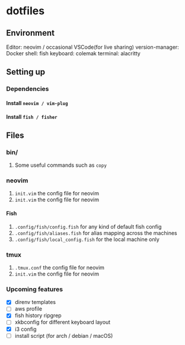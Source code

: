 # dotfiles
## Environment

Editor: neovim / occasional VSCode(for live sharing)
version-manager: Docker
shell: fish
keyboard: colemak
terminal: alacritty

## Setting up

### Dependencies
#### Install `neovim / vim-plug`
#### Install `fish / fisher`

## Files

### bin/
1. Some useful commands such as `copy`

### neovim
1. `init.vim` the config file for neovim
1. `init.vim` the config file for neovim

#### Fish
1. `.config/fish/config.fish` for any kind of default fish config
1. `.config/fish/aliases.fish` for alias mapping across the machines
1. `.config/fish/local_config.fish` for the local machine only

### tmux
1. `.tmux.conf` the config file for neovim
1. `init.vim` the config file for neovim

### Upcoming features
- [x] direnv templates
- [ ] aws profile
- [x] fish history ripgrep
- [ ] xkbconfig for different keyboard layout
- [x] i3 config
- [ ] install script (for arch / debian / macOS)
